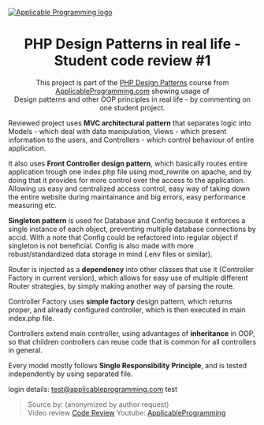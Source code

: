 [![Applicable Programming logo](https://s3.amazonaws.com/contents.newzenler.com/3161/library/60e0d31eb3efa_1625346846_applicable-programming-logo-blue-github-title.png "Applicable Programming logo")](https://applicableprogramming.com "Applicable Programming")

<h1 align="center">PHP Design Patterns in real life - Student code review #1</h1>

<p align="center">This project is part of the <a href="https://www.applicableprogramming.com/courses/php-design-patterns/">PHP Design Patterns</a> course from <a href="https://applicableprogramming.com/">ApplicableProgramming.com</a>  showing usage of 
 <br /> Design patterns and other OOP principles in real life - by commenting on one student project. </p>

 

Reviewed project uses **MVC architectural pattern** that separates logic into Models - which deal with data manipulation, Views - which present information to the users, and Controllers - which control behaviour of entire application. 

It also uses **Front Controller design pattern**, which basically routes entire application trough one index.php file using mod_rewrite on apache, and by doing that it provides for more control over the access to the application. Allowing us easy and centralized access control, easy way of taking down the entire website during maintainance and big errors, easy performance measuring etc.

**Singleton pattern** is used for Database and Config because it enforces a single instance of each object, preventing multiple database connections by accid. With a note that Config could be refactored into regular object if singleton is not beneficial. Config is also made with more robust/standardized data storage in mind (.env files or similar). 

Router is injected as a **dependency** into other classes that use it (Controller Factory in current version), which allows for easy use of multiple different Router strategies, by simply making another way of parsing the route. 

Controller Factory uses **simple factory** design pattern, which returns proper, and already configured controller, which is then executed in main index.php file. 

Controllers extend main controller, using advantages of **inheritance** in OOP, so that children controllers can reuse code that is common for all controllers in general. 

Every model mostly follows **Single Responsibility Principle**, and is tested independently by using separated file. 

login details:
test@applicableprogramming.com
test



> Source by: (anonymized by author request) <br /> 
> Video review [Code Review](https://www.youtube.com/watch?v=JS-AdMxIfew)
> Youtube: [ApplicableProgramming](https://www.youtube.com/c/ApplicableProgramming/)
